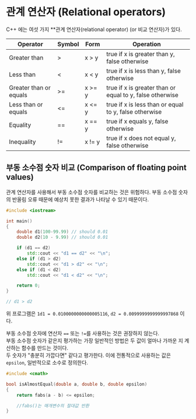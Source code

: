 # 관계 연산자 (Relational operators)

C++ 에는 여섯 가지 **관계 연산자(relational operator) (or 비교 연산자)가 있다.

| Operator               | Symbol | Form   | Operation                                                |
| ---------------------- | ------ | ------ | -------------------------------------------------------- |
| Greater than           | >      | x > y  | true if x is greater than y, false otherwise             |
| Less than              | <      | x < y  | true if x is less than y, false otherwise                |
| Greater than or equals | >=     | x >= y | true if x is greater than or equal to y, false otherwise |
| Less than or equals    | <=     | x <= y | true if x is less than or equal to y, false otherwise    |
| Equality               | ==     | x == y | true if x equals y, false otherwise                      |
| Inequality             | !=     | x != y | true if x does not equal y, false otherwise              |

## 부동 소수점 숫자 비교 (Comparison of floating point values)

관계 연산자를 사용해서 부동 소수점 숫자를 비교하는 것은 위험하다. 부동 소수점 숫자의 반올림 오류 때문에 예상치 못한 결과가 나타날 수 있기 때문이다.
```cpp
#include <iostream>

int main()
{
    double d1(100-99.99) // should 0.01
    double d2(10 - 9.99) // should 0.01

    if (d1 == d2)
        std::cout << "d1 == d2" << "\n";
    else if (d1 > d2)
        std::cout << "d1 > d2" << "\n";
    else if (d1 < d2)
        std::cout << "d1 < d2" << "\n";

    return 0;
}

// d1 > d2
```
위 프로그램은 `1d1 = 0.0100000000000005116`, `d2 = 0.0099999999999997868` 이다. <br>

부동 소수점 숫자에 연산자 `==` 또는 `!=`를 사용하는 것은 권장하지 않는다. <br>
부동 소수점 숫자가 같은지 평가하는 가장 일반적인 방법은 두 값이 얼마나 가까운 지 계산하는 함수를 만드는 것이다. <br>
두 숫자가 "충분히 가깝다면" 같다고 평가한다. 이에 전통적으로 사용하는 값은 `epsilon`, 일반적으로 소수로 정의한다.

```cpp
#include <cmath>

bool isAlmostEqual(double a, double b, double epsilon)
{
    return fabs(a - b) <= epsilon;

    //fabs()는 매개변수의 절대값 반환
}
```